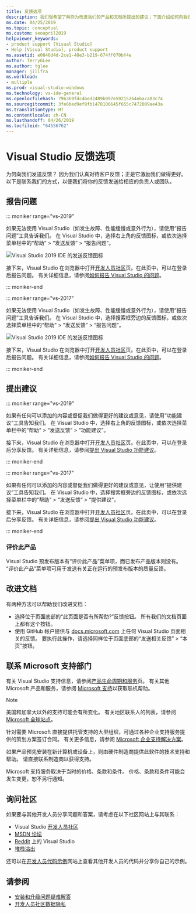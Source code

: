 ```yaml
---
title: 反馈选项
description: 我们很希望了解你为改进我们的产品和文档所提出的建议；下面介绍如何向我们发送反馈。
ms.date: 04/25/2019
ms.topic: conceptual
ms.custom: seoapril2019
helpviewer_keywords:
- product support [Visual Studio]
- Help [Visual Studio], product support
ms.assetid: e0846d4d-2ce1-48e3-b219-674ff070bf4e
author: TerryGLee
ms.author: tglee
manager: jillfra
ms.workload:
- multiple
ms.prod: visual-studio-windows
ms.technology: vs-ide-general
ms.openlocfilehash: 79b369fdc4bed2489b997e59215264ebaca03c74
ms.sourcegitcommit: 3fe6bed9ef8fb1478106645f655c7472009ae43a
ms.translationtype: HT
ms.contentlocale: zh-CN
ms.lasthandoff: 04/26/2019
ms.locfileid: "64556762"
---
```

# <a name="visual-studio-feedback-options"></a>Visual Studio 反馈选项

为何向我们发送反馈？ 因为我们认真对待客户反馈；正是它激励我们做得更好。 以下是联系我们的方式，以便我们将你的反馈发送给相应的负责人或团队。

## <a name="report-a-problem"></a>报告问题

::: moniker range="vs-2019"

如果无法使用 Visual Studio（如发生故障、性能缓慢或意外行为），请使用“报告问题”工具告诉我们。 在 Visual Studio 中，选择右上角的反馈图标，或依次选择菜单栏中的“帮助” > “发送反馈” > “报告问题”。

![Visual Studio 2019 IDE 的发送反馈图标](./media/vs-2019/send-feedback-icon.png)

接下来，Visual Studio 在浏览器中打开[开发人员社区](https://developercommunity.visualstudio.com)页。在此页中，可以在登录后报告问题。 有关详细信息，请参阅[如何报告 Visual Studio 的问题](how-to-report-a-problem-with-visual-studio.md)。

::: moniker-end

::: moniker range="vs-2017"

如果无法使用 Visual Studio（如发生故障、性能缓慢或意外行为），请使用“报告问题”工具告诉我们。 在 Visual Studio 中，选择搜索框旁边的反馈图标，或依次选择菜单栏中的“帮助” > “发送反馈” > “报告问题”。

![Visual Studio 2019 IDE 的发送反馈图标](./media/send-feedback-icon.png)

接下来，Visual Studio 在浏览器中打开[开发人员社区](https://developercommunity.visualstudio.com)页。在此页中，可以在登录后报告问题。 有关详细信息，请参阅[如何报告 Visual Studio 的问题](how-to-report-a-problem-with-visual-studio.md)。

::: moniker-end

## <a name="make-a-suggestion"></a>提出建议

::: moniker range="vs-2019"

如果有任何可以添加的内容或督促我们做得更好的建议或意见，请使用“功能建议”工具告知我们。 在 Visual Studio 中，选择右上角的反馈图标，或依次选择菜单栏中的“帮助” > “发送反馈” > “功能建议”。

接下来，Visual Studio 在浏览器中打开[开发人员社区](https://developercommunity.visualstudio.com)页。在此页中，可以在登录后分享反馈。 有关详细信息，请参阅[提出 Visual Studio 功能建议](suggest-a-feature.md)。

::: moniker-end

::: moniker range="vs-2017"

如果有任何可以添加的内容或督促我们做得更好的建议或意见，让使用“提供建议”工具告知我们。 在 Visual Studio 中，选择搜索框旁边的反馈图标，或依次选择菜单栏中的“帮助” > “发送反馈” > “提供建议”。

接下来，Visual Studio 在浏览器中打开[开发人员社区](https://developercommunity.visualstudio.com)页。在此页中，可以在登录后分享反馈。 有关详细信息，请参阅[提出 Visual Studio 功能建议](suggest-a-feature.md)。

::: moniker-end

### <a name="rate-this-product"></a>评价此产品

Visual Studio 预发布版本有“评价此产品”菜单项，而已发布产品版本则没有。 “评价此产品”菜单项可用于发送有关正在运行的预发布版本的质量反馈。

## <a name="improve-the-documentation"></a>改进文档

有两种方法可以帮助我们改进文档：

* 选择位于页面底部的“此页面是否有所帮助?”反馈按钮。 所有我们的文档页面上都有这个按钮。
* 使用 GitHub 帐户提供与 [docs.microsoft.com](https://docs.microsoft.com/visualstudio/) 上任何 Visual Studio 页面相关的反馈。 要执行此操作，请选择同样位于页面底部的“发送相关反馈” > “本页”按钮。

## <a name="contact-microsoft-support"></a>联系 Microsoft 支持部门

有关 Visual Studio 支持信息，请参阅[产品生命周期和服务](/visualstudio/releases/2019/servicing/)页。 有关其他 Microsoft 产品和服务，请参阅 [Microsoft 支持](https://go.microsoft.com/fwlink/?LinkID=99019)以获取联机帮助。

> [!NOTE]
> 美国和加拿大以外的支持可能会有所变化。 有关地区联系人的列表，请参阅 [Microsoft 全球站点](https://www.microsoft.com/worldwide/)。

针对需要 Microsoft 直接提供托管支持的大型组织，可通过各种企业支持服务提供的策划方案签订合同。 有关更多信息，请参阅 [Microsoft 企业支持解决方案](https://go.microsoft.com/fwlink/?LinkId=258223)。

如果产品预先安装在新计算机或设备上，则由硬件制造商提供此软件的技术支持和帮助。 请直接联系制造商以获得支持。

Microsoft 支持服务取决于当时的价格、条款和条件。 价格、条款和条件可能会发生变更，恕不另行通知。

## <a name="ask-the-community"></a>询问社区

如果要与其他开发人员分享问题和答案，请考虑在以下社区网站上与其联系：

* Visual Studio [开发人员社区](https://developercommunity.visualstudio.com)
* [MSDN 论坛](https://social.msdn.microsoft.com/Forums/home)
* [Reddit](https://www.reddit.com/r/VisualStudio/) 上的 Visual Studio
* [堆栈溢出](https://stackoverflow.com/search?q=visual+studio+-code)

还可以在[开发人员代码示例](https://code.msdn.microsoft.com/)网站上查看其他开发人员的代码并分享你自己的示例。

## <a name="see-also"></a>请参阅

* [安装和升级问题疑难解答](../install/troubleshooting-installation-issues.md)
* [开发人员社区数据隐私](developer-community-privacy.md)
